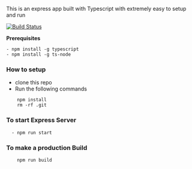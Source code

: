 
This is an express app built with Typescript with extremely easy to setup and run 

[![Build Status](https://travis-ci.org/techitesh/node-typescript-starter-kit.svg?branch=master)](https://travis-ci.org/techitesh/node-typescript-starter-kit)

**Prerequisites**
    
    - npm install -g typescript
    - npm install -g ts-node

### How to setup
- clone this repo
- Run the following commands
```shell
    npm install
    rm -rf .git
```

### To start Express Server
```shell
  - npm run start
```

### To make a production Build
```
    npm run build
```
